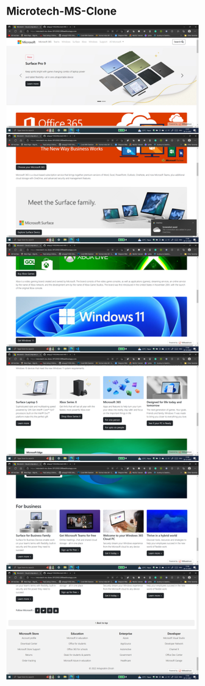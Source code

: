 # Microtech-MS-Clone

<img src="https://github.com/arkapg211002/Microtech-MS-Clone/blob/main/2022-12-20%20(7).png"></br>
<img src="https://github.com/arkapg211002/Microtech-MS-Clone/blob/main/2022-12-20%20(8).png"></br>
<img src="https://github.com/arkapg211002/Microtech-MS-Clone/blob/main/2022-12-20%20(9).png"></br>
<img src="https://github.com/arkapg211002/Microtech-MS-Clone/blob/main/2022-12-20%20(10).png"></br>
<img src="https://github.com/arkapg211002/Microtech-MS-Clone/blob/main/2022-12-20%20(11).png"></br>
<img src="https://github.com/arkapg211002/Microtech-MS-Clone/blob/main/2022-12-20%20(12).png"></br>

